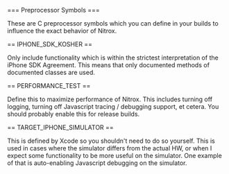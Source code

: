 

=== Preprocessor Symbols ===

These are C preprocessor symbols which you can define in your builds to influence 
the exact behavior of Nitrox.


== IPHONE_SDK_KOSHER ==

Only include functionality which is within the strictest interpretation of the
iPhone SDK Agreement.  This means that only documented methods of documented classes
are used.

== PERFORMANCE_TEST ==

Define this to maximize performance of Nitrox.  This includes turning off logging,
turning off Javascript tracing / debugging support, et cetera.  You should probably
enable this for release builds.

== TARGET_IPHONE_SIMULATOR ==

This is defined by Xcode so you shouldn't need to do so yourself.  This is used in cases
where the simulator differs from the actual HW, or when I expect some functionality to be
more useful on the simulator.  One example of that is auto-enabling Javascript debugging
on the simulator.

